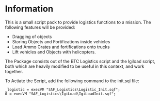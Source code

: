 # Information
This is a small script pack to provide logistics functions to a mission. The following features will be provided:

* Dragging of objects
* Storing Objects and Fortifications inside vehicles
* Load Ammo Crates and fortifications onto trucks
* Lift vehicles and Objects with helicopters.

The Package consists out of the BTC Logistics script and the Igiload script, both which are heavily modified to be useful
in this context, and work together.

To Actiate the Script, add the following command to the init.sql file:

```
_logistic = execVM "SAF_Logistics\Logistic_Init.sqf";
0 = execVM "SAF_Logistics\IgiLoad\IgiLoadInit.sqf";
```
